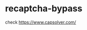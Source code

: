 # recaptcha-bypass
check https://www.capsolver.com/ 



















                                                                                                                                             